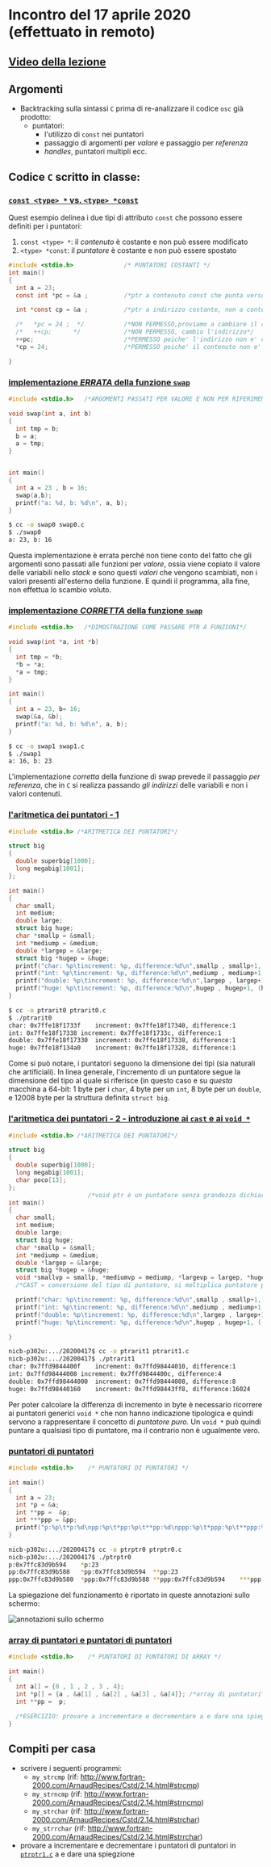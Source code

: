 # Incontro del 17 aprile 2020 (effettuato in remoto)

## [Video della lezione](https://youtu.be/Z0N4ygJg83Q)

## Argomenti

* Backtracking sulla sintassi `C` prima di re-analizzare il codice `osc` già prodotto:
  * puntatori:
    * l'utilizzo di `const` nei puntatori
    * passaggio di argomenti per *valore* e passaggio per *referenza*
    * *handles*, puntatori multipli ecc.

## Codice `C` scritto in classe:

### [`const <type> *` vs. `<type> *const`](./ptrc.c)

Quest esempio delinea i due tipi di attributo `const` che possono essere
definiti per i puntatori:

1. `const <type> *`: il *contenuto* è costante e non può essere modificato
1. `<type> *const`: il *puntatore* è costante e non può essere spostato

```C
#include <stdio.h>              /* PUNTATORI COSTANTI */
int main()
{
  int a = 23;
  const int *pc = &a ;          /*ptr a contenuto const che punta verso a*/

  int *const cp = &a ;          /*ptr a indirizzo costante, non a contenuto*/

  /*   *pc = 24 ;  */           /*NON PERMESSO,proviamo a cambiare il contenuto*/
  /*   ++cp;      */            /*NON PERMESSO, cambio l'indirizzo*/
  ++pc;                         /*PERMESSO poiche' l'indirizzo non e' costante*/
  *cp = 24;                     /*PERMESSO poiche' il contenuto non e' costante*/

}
```

### [implementazione *ERRATA* della funzione `swap`](./swap0.c)

```C
#include <stdio.h>   /*ARGOMENTI PASSATI PER VALORE E NON PER RIFERIMENTO*/

void swap(int a, int b)
{
  int tmp = b;
  b = a;
  a = tmp;
}


int main()
{
  int a = 23 , b = 16;
  swap(a,b);
  printf("a: %d, b: %d\n", a, b);
}
```

```sh
$ cc -o swap0 swap0.c
$ ./swap0
a: 23, b: 16
```

Questa implementazione è errata perché non tiene conto del fatto che gli
argomenti sono passati alle funzioni per *valore*, ossia viene copiato il valore
delle variabili nello *stack* e sono questi *valori* che vengono scambiati,
non i valori presenti all'esterno della funzione. E quindi il programma, alla
fine, non effettua lo scambio voluto.

### [implementazione *CORRETTA* della funzione `swap`](./swap1.c)

```C
#include <stdio.h>   /*DIMOSTRAZIONE COME PASSARE PTR A FUNZIONI*/

void swap(int *a, int *b)
{
  int tmp = *b;
  *b = *a;
  *a = tmp;
}

int main()
{
  int a = 23, b= 16;
  swap(&a, &b);
  printf("a: %d, b: %d\n", a, b);
}
```

```sh
$ cc -o swap1 swap1.c
$ ./swap1
a: 16, b: 23
```

L'implementazione *corretta* della funzione di swap prevede il passaggio *per
referenza*, che in `C` si realizza passando *gli indirizzi* delle variabili e
non i valori contenuti.

### [l'aritmetica dei puntatori - 1](./ptrarit0.c)

```C
#include <stdio.h> /*ARITMETICA DEI PUNTATORI*/

struct big
{
  double superbig[1000];
  long megabig[1001];
};

int main()
{
  char small;
  int medium;
  double large;
  struct big huge;
  char *smallp = &small;
  int *mediump = &medium;
  double *largep = &large;
  struct big *hugep = &huge;
  printf("char: %p\tincrement: %p, difference:%d\n",smallp , smallp+1, (smallp+1)-smallp);
  printf("int: %p\tincrement: %p, difference:%d\n",mediump , mediump+1, (mediump+1)-mediump);
  printf("double: %p\tincrement: %p, difference:%d\n",largep , largep+1, (largep+1)-largep);
  printf("huge: %p\tincrement: %p, difference:%d\n",hugep , hugep+1, (hugep+1)-hugep);
}
```

```sh
$ cc -o ptrarit0 ptrarit0.c 
$ ./ptrarit0
char: 0x7ffe18f1733f	increment: 0x7ffe18f17340, difference:1
int: 0x7ffe18f17338	increment: 0x7ffe18f1733c, difference:1
double: 0x7ffe18f17330	increment: 0x7ffe18f17338, difference:1
huge: 0x7ffe18f134a0	increment: 0x7ffe18f17328, difference:1
```

Come si può notare, i puntatori seguono la dimensione dei tipi (sia naturali
che artificiali). In linea generale, l'incremento di un puntatore segue la
dimensione del tipo al quale si riferisce (in questo caso e su *questa*
macchina a 64-bit: 1 byte per i `char`, 4 byte per un `int`, 8 byte per un
`double`, e 12008 byte per la struttura definita `struct big`.

### [l'aritmetica dei puntatori - 2 - introduzione ai `cast` e ai `void *`](./ptrarit1.c)

```C
#include <stdio.h> /*ARITMETICA DEI PUNTATORI*/

struct big
{
  double superbig[1000];
  long megabig[1001];
  char poco[13];
};
                      /*void ptr è un puntatore senza grandezza dichiarata*/
int main()
{
  char small;
  int medium;
  double large;
  struct big huge;
  char *smallp = &small;
  int *mediump = &medium;
  double *largep = &large;
  struct big *hugep = &huge;
  void *smallvp = smallp, *mediumvp = mediump, *largevp = largep, *hugevp = hugep;
  /*CAST = conversione del tipo di puntatore, si moltiplica puntatore per void*   */

  printf("char: %p\tincrement: %p, difference:%d\n",smallp , smallp+1, ((void*)(smallp+1))-smallvp);
  printf("int: %p\tincrement: %p, difference:%d\n",mediump , mediump+1, ((void*)(mediump+1))-mediumvp);
  printf("double: %p\tincrement: %p, difference:%d\n",largep , largep+1, ((void*)(largep+1))-largevp);
  printf("huge: %p\tincrement: %p, difference:%d\n",hugep , hugep+1, ((void*)(hugep+1))-hugevp);

}
```

```sh
nicb-p302u:.../20200417$ cc -o ptrarit1 ptrarit1.c 
nicb-p302u:.../20200417$ ./ptrarit1
char: 0x7ffd9844400f	increment: 0x7ffd98444010, difference:1
int: 0x7ffd98444008	increment: 0x7ffd9844400c, difference:4
double: 0x7ffd98444000	increment: 0x7ffd98444008, difference:8
huge: 0x7ffd98440160	increment: 0x7ffd98443ff8, difference:16024
```

Per poter calcolare la differenza di incremento in byte è necessario ricorrere
ai puntatori generici `void *` che non hanno indicazione tipologica e quindi
servono a rappresentare il concetto di *puntatore puro*. Un `void *` può
quindi puntare a qualsiasi tipo di puntatore, ma il contrario non è ugualmente
vero.

### [puntatori di puntatori](./ptrptr0.c)

```C
#include <stdio.h>    /* PUNTATORI DI PUNTATORI */

int main()
{
  int a = 23;
  int *p = &a;
  int **pp =  &p;
  int ***ppp = &pp;
  printf("p:%p\t*p:%d\npp:%p\t*pp:%p\t**pp:%d\nppp:%p\t*ppp:%p\t**ppp:%p\t***ppp:%d\n", p ,*p , pp ,*pp , **pp , ppp , *ppp , **ppp , ***ppp);
}
```

```sh
nicb-p302u:.../20200417$ cc -o ptrptr0 ptrptr0.c
nicb-p302u:.../20200417$ ./ptrptr0
p:0x7ffc83d9b594	*p:23
pp:0x7ffc83d9b588	*pp:0x7ffc83d9b594	**pp:23
ppp:0x7ffc83d9b580	*ppp:0x7ffc83d9b588	**ppp:0x7ffc83d9b594	***ppp:23
```

La spiegazione del funzionamento è riportato in queste annotazioni sullo
schermo:

![annotazioni sullo schermo](./ptrptr0.png)

### [array di puntatori e puntatori di puntatori](./ptrptr1.c)

```C
#include <stdio.h>    /* PUNTATORI DI PUNTATORI DI ARRAY */

int main()
{
  int a[] = {0 , 1 , 2 , 3 , 4};
  int *p[] = {a , &a[1] , &a[2] , &a[3] , &a[4]}; /*array di puntatori*/
  int **pp =  p;

  /*ESERCIZIO: provare a incrementare e decrementare a e dare una spiegzione*/
}
```

## Compiti per casa

* scrivere i seguenti programmi:
  * `my_strcmp` (rif: http://www.fortran-2000.com/ArnaudRecipes/Cstd/2.14.html#strcmp)
  * `my_strncmp` (rif: http://www.fortran-2000.com/ArnaudRecipes/Cstd/2.14.html#strncmp)
  * `my_strchar` (rif: http://www.fortran-2000.com/ArnaudRecipes/Cstd/2.14.html#strchar)
  * `my_strrchar` (rif: http://www.fortran-2000.com/ArnaudRecipes/Cstd/2.14.html#strrchar)
* provare a incrementare e decrementare i puntatori di puntatori in [`ptrptr1.c`](./ptrptr1.c) a e dare una spiegzione
